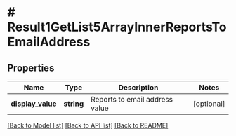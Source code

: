 # # Result1GetList5ArrayInnerReportsToEmailAddress

## Properties

Name | Type | Description | Notes
------------ | ------------- | ------------- | -------------
**display_value** | **string** | Reports to email address value | [optional]

[[Back to Model list]](../../README.md#models) [[Back to API list]](../../README.md#endpoints) [[Back to README]](../../README.md)
